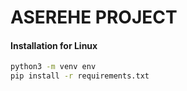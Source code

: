 # ASEREHE PROJECT
####  Installation for Linux
```bash
python3 -m venv env
pip install -r requirements.txt
```
